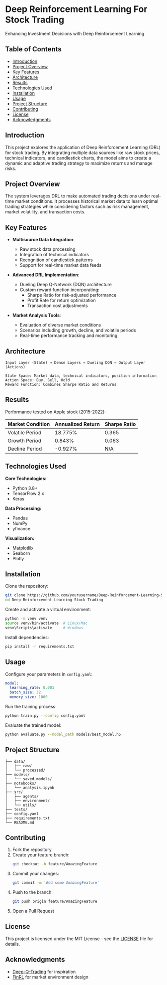 # Deep Reinforcement Learning For Stock Trading

Enhancing Investment Decisions with Deep Reinforcement Learning

## Table of Contents
- [Introduction](#introduction)
- [Project Overview](#project-overview)
- [Key Features](#key-features)
- [Architecture](#architecture)
- [Results](#results)
- [Technologies Used](#technologies-used)
- [Installation](#installation)
- [Usage](#usage)
- [Project Structure](#project-structure)
- [Contributing](#contributing)
- [License](#license)
- [Acknowledgments](#acknowledgments)

## Introduction
This project explores the application of Deep Reinforcement Learning (DRL) for stock trading. By integrating multiple data sources like raw stock prices, technical indicators, and candlestick charts, the model aims to create a dynamic and adaptive trading strategy to maximize returns and manage risks.

## Project Overview
The system leverages DRL to make automated trading decisions under real-time market conditions. It processes historical market data to learn optimal trading strategies while considering factors such as risk management, market volatility, and transaction costs.

## Key Features
- **Multisource Data Integration**:
  - Raw stock data processing
  - Integration of technical indicators
  - Recognition of candlestick patterns
  - Support for real-time market data feeds

- **Advanced DRL Implementation**:
  - Dueling Deep Q-Network (DQN) architecture
  - Custom reward function incorporating:
    - Sharpe Ratio for risk-adjusted performance
    - Profit Rate for return optimization
    - Transaction cost adjustments

- **Market Analysis Tools**:
  - Evaluation of diverse market conditions
  - Scenarios including growth, decline, and volatile periods
  - Real-time performance tracking and monitoring

## Architecture
```text
Input Layer (State) → Dense Layers → Dueling DQN → Output Layer (Actions)

State Space: Market data, technical indicators, position information
Action Space: Buy, Sell, Hold
Reward Function: Combines Sharpe Ratio and Returns
```

## Results
Performance tested on Apple stock (2015-2022):

| Market Condition | Annualized Return | Sharpe Ratio |
|------------------|-------------------|--------------|
| Volatile Period  | 18.775%          | 0.365        |
| Growth Period    | 0.843%           | 0.063        |
| Decline Period   | -0.927%          | N/A          |

## Technologies Used

**Core Technologies:**
- Python 3.8+
- TensorFlow 2.x
- Keras

**Data Processing:**
- Pandas
- NumPy
- yfinance

**Visualization:**
- Matplotlib
- Seaborn
- Plotly

## Installation

Clone the repository:
```bash
git clone https://github.com/yourusername/Deep-Reinforcement-Learning-Stock-Trading.git
cd Deep-Reinforcement-Learning-Stock-Trading
```

Create and activate a virtual environment:
```bash
python -m venv venv
source venv/bin/activate  # Linux/Mac
venv\Scripts\activate     # Windows
```

Install dependencies:
```bash
pip install -r requirements.txt
```

## Usage

Configure your parameters in `config.yaml`:
```yaml
model:
  learning_rate: 0.001
  batch_size: 32
  memory_size: 1000
```

Run the training process:
```bash
python train.py --config config.yaml
```

Evaluate the trained model:
```bash
python evaluate.py --model_path models/best_model.h5
```

## Project Structure
```
├── data/
│   ├── raw/
│   └── processed/
├── models/
│   └── saved_models/
├── notebooks/
│   └── analysis.ipynb
├── src/
│   ├── agents/
│   ├── environment/
│   └── utils/
├── tests/
├── config.yaml
├── requirements.txt
└── README.md
```

## Contributing

1. Fork the repository
2. Create your feature branch:
   ```bash
   git checkout -b feature/AmazingFeature
   ```
3. Commit your changes:
   ```bash
   git commit -m 'Add some AmazingFeature'
   ```
4. Push to the branch:
   ```bash
   git push origin feature/AmazingFeature
   ```
5. Open a Pull Request

## License
This project is licensed under the MIT License - see the [LICENSE](LICENSE) file for details.

## Acknowledgments
- [Deep-Q-Trading](https://github.com/Deep-Q-Trading) for inspiration
- [FinRL](https://github.com/AI4Finance-Foundation/FinRL) for market environment design
